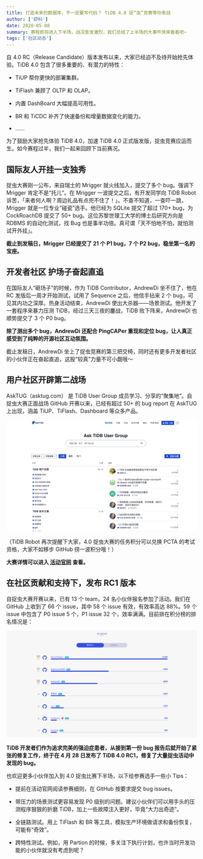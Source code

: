 ```yaml
---
title: 打造未来的数据库，不一定要写代码？ TiDB 4.0 捉“虫”竞赛等你来战
author: ['舒科']
date: 2020-05-08
summary: 赛程即将进入下半场，战况愈发激烈，我们总结了上半场的大事件快来看看吧~
tags: ['社区动态']
---
```


自 4.0  RC（Release Candidate）版本发布以来，大家已经迫不及待开始抢先体验。TiDB 4.0 包含了很多重要的、有潜力的特性：

* TiUP 帮你更快的部署集群。

* TiFlash 兼顾了 OLTP 和 OLAP。

* 内置 DashBoard 大幅提高可用性。

* BR 和 TiCDC 补齐了快速备份和增量数据变化的能力。

* ……

为了鼓励大家抢先体验 TiDB 4.0，加速 TiDB 4.0 正式版发版，捉虫竞赛应运而生。如今赛程过半，我们一起来回顾下当前赛况。

## 国际友人开挂一支独秀

捉虫大赛刚一公布，来自瑞士的 Mrigger 就火线加入，提交了多个 bug。强调下 Mrigger 肯定不是“托儿”。在 Mrigger 一波提交之后，有开发同学向 TiDB Robot 诉苦，「来者何人啊？周边礼品有点兜不住了！」。不查不知道，一查吓一跳，Mrigger 就是一位专业“碰瓷”选手。他已经为 SQLite 提交了超过 170+ bug，为 CockRoachDB 提交了 50+ bug。这位苏黎世理工大学的博士后研究方向是 RDBMS 的自动化测试，找 Bug 也是事半功倍。真可谓「天不怕地不怕，就怕测试开外挂」。

**截止到发稿日，Mrigger 已经提交了 21 个 P1 bug，7 个 P2 bug，稳坐第一名的宝座。**

## 开发者社区 护场子奋起直追

在国际友人“砸场子”的时候，作为 TiDB Contributor，AndrewDi 坐不住了，他在 RC 发版后一周才开始测试，试用了 Sequence 之后，他信手拈来 2 个 bug，可见其内功之深厚。热身活动结束，AndrewDi 使出大杀器——场景测试。他开发了一套程序来暴力压测 TiDB，经过三天三夜的鏖战，TiDB 败下阵来，AndrewDi 也顺势提交了 3 个 P0 bug。

**除了测出多个 bug，AndrewDi 还配合 PingCAPer 重现和定位 bug，让人真正感受到了纯粹的开源社区互动氛围。**

截止发稿日，AndrewDi 坐上了捉虫竞赛的第三把交椅，同时还有更多开发者社区的小伙伴正在奋起直追，这股“较真”力量不可小觑哦～

## 用户社区开辟第二战场

AskTUG（asktug.com） 是 TiDB User Group 成员学习、分享的“聚集地”。自捉虫大赛正面战场 GitHub 开赛以来，已经有超过 50+ 的 bug report 在 AskTUG 上出现，涵盖 TiUP、TiFlash、Dashboard 等众多产品。

![asktug](media/tidb-usability-challenge-program-situation/1-asktug.png)

（TiDB Robot 再次提醒下大家，4.0 捉虫大赛的任务积分可以兑换 PCTA 的考试资格，大家不如移步 GitHub 捞一波积分哦！）

**大赛详情可以进入 [活动官网](https://pingcap.com/community-cn/tidb-bug-hunting/) 查看。**

## 在社区贡献和支持下，发布 RC1 版本

自捉虫大赛开赛以来，已有 13 个 team，24 名小伙伴报名参加了活动。我们在 GitHub 上收到了 66 个 issue，其中 58 个 issue 有效，有效率高达 88%。59 个 issue 中包含了 P0 issue 5 个，P1 issue 32 个，效率满满。目前排在积分榜的排名情况是：

![asktug](media/tidb-usability-challenge-program-situation/2-积分榜.png)

**TiDB 开发者们作为追求完美的强迫症患者，从接到第一份 bug 报告后就开始了紧张的修复工作，终于在 4 月 28 日发布了 TiDB 4.0 RC1，修复了大量捉虫活动中发现的 bug。**

也欢迎更多小伙伴加入到 4.0 捉虫比赛下半场，以下给参赛选手一些小 Tips：

* 提前在活动官网阅读参赛细则，在 GitHub 按要求提交 bug issues。

* 带压力的场景测试更容易发现 P0 级别的问题。建议小伙伴们可以用手头的压测程序狠狠的折磨 TiDB，加上一些故障注入更好，毕竟“大力出奇迹”。

* 全链路测试。用上 TiFlash 和 BR 等工具，模拟生产环境做请求和备份恢复，可能有“奇效”。

* 跨特性测试。例如，用 Partion 的时候，多关注下执行计划，也许当时开发功能的小伙伴就没有考虑到呢？